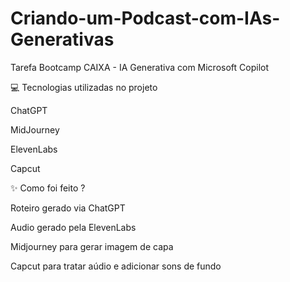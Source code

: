 # Criando-um-Podcast-com-IAs-Generativas
Tarefa Bootcamp CAIXA - IA Generativa com Microsoft Copilot


💻 Tecnologias utilizadas no projeto

ChatGPT

MidJourney

ElevenLabs

Capcut



✨ Como foi feito ?

Roteiro gerado via ChatGPT

Audio gerado pela ElevenLabs

Midjourney para gerar imagem de capa

Capcut para tratar aúdio e adicionar sons de fundo
